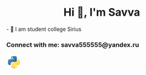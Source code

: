 <h1 align="center">Hi 👋, I'm Savva</h1>
- 💬 I am student college Sirius

<h3 align="left">Connect with me: savva555555@yandex.ru</h3>
<p align="left">
</p>
<p align="left"> <a href="https://www.python.org" target="_blank" rel="noreferrer"> <img src="https://raw.githubusercontent.com/devicons/devicon/master/icons/python/python-original.svg" alt="python" width="40" height="40"/> </a> </p>

